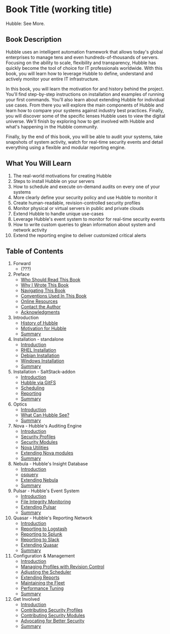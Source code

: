 # Book Title (working title)
Hubble: See More.

## Book Description 
Hubble uses an intelligent automation framework that allows today's  global
enterprises to manage tens and even hundreds-of-thousands of servers. Focusing
on the ability to scale, flexibility and transparency, Hubble has quickly
become the tool of choice for IT professionals worldwide. With this book, you
will learn how to leverage Hubble to define, understand and actively monitor
your entire IT infrastructure.

In this book, you will learn the motivation for and history behind the project.
You'll find step-by-step instructions on installation and examples of running
your first commands. You'll also learn about extending Hubble for individual
use cases. From there you will explore the main components of Hubble and learn
how to compare your systems against industry best practices. Finally, you will
discover some of the specific lenses Hubble uses to view the digital universe.
We'll finish by exploring how to get involved with Hubble and what's happening
in the Hubble community.

Finally, by the end of this book, you will be able to audit your systems, take
snapshots of system activity, watch for real-time security events and detail
everything using a flexible and modular reporting engine.

## What You Will Learn
1. The real-world motivations for creating Hubble
1. Steps to install Hubble on your servers
1. How to schedule and execute on-demand audits on every one of your systems
1. More clearly define your security policy and use Hubble to monitor it
1. Create human-readable, revision-controlled security profiles
1. Monitor physical or virtual servers in public and private clouds
1. Extend Hubble to handle unique use-cases
1. Leverage Hubble's event system to monitor for real-time security events
1. How to write custom queries to glean information about system and network activity
1. Extend the reporting engine to deliver customized critical alerts

## Table of Contents
1. Forward
   - (???)
1. Preface
   - [Who Should Read This Book](chapters/01-Preface/a-who-should-read-this-book.md)
   - [Why I Wrote This Book](chapters/01-Preface/b-why-i-wrote-this-book.md)
   - [Navigating This Book](chapters/01-Preface/c-navigating-this-book.md)
   - [Conventions Used In This Book](chapters/01-Preface/d-conventions-used.md)
   - [Online Resources](chapters/01-Preface/e-online-resources.md)
   - [Contact the Author](chapters/01-Preface/f-contact-the-author.md)
   - [Acknowledgments](chapters/01-Preface/g-acknowledgements.md)
1. Introduction
   - [History of Hubble](chapters/02-Introduction/a-history-of-hubblestack.md)
   - [Motivation for Hubble](chapters/02-Introduction/b-motivation-for-hubblestack.md)
   - [Summary](chapters/02-Irtroduction/z-summary.md)
1. Installation - standalone
   - [Introduction](chapters/03-Installation/a-introduction.md)
   - [RHEL Installation](chapters/03-Installation/a-rhel.md)
   - [Debian Installation](chapters/03-Installation/a-debian.md)
   - [Windows Installation](chapters/03-Installation/d-windows.md)
   - [Summary](chapters/03-Installation/z-summary.md)
1. Installation - SaltStack-addon
   - [Introduction](chapters/04-SaltStack-addon/a-introduction.md)
   - [Hubble via GitFS](chapters/04-SaltStack-addon/b-installation.md)
   - [Scheduling](chapters/04-SaltStack-addon/c-scheduling.md)
   - [Reporting](chapters/04-SaltStack-addon/d-reporting.md)
   - [Summary](chapters/04-SaltStack-addon/z-summary.md)
1. Optics
   - [Introduction](chapters/05-Optics/a-introduction.md)
   - [What Can Hubble See?](chapters/05-Optics/b-overview.md)
   - [Summary](chapters/05-Optics/z-summary.md)
1. Nova - Hubble's Auditing Engine
   - [Introduction](chapters/06-Nova/a-introduction.md)
   - [Security Profiles](chapters/06-Nova/b-profiles.md)
   - [Security Modules](chapters/06-Nova/c-modules.md)
   - [Nova Utilities](chapters/06-Nova/d-utilities.md)
   - [Extending Nova modules](chapters/06-Nova/e-extending.md)
   - [Summary](chapters/06-Nova/z-summary.md)
1. Nebula - Hubble's Insight Database
   - [Introduction](chapters/07-Nebula/a-introduction.md)
   - [osquery](chapters/07-Nebula/b-osquery.md)
   - [Extending Nebula](chapters/07-Nebula/extending.md)
   - [Summary](chapters/07-Nebula/z-summary.md)
1. Pulsar - Hubble's Event System
   - [Introduction](chapters/08-Pulsar/a-introduction.md)
   - [File Integrity Monitoring](chapters/08-Pulsar/fim.md)
   - [Extending Pulsar](chapters/08-Pulsar/extending.md)
   - [Summary](chapters/08-Pulsar/z-summary.md)
1. Quasar - Hubble's Reporting Network
   - [Introduction](chapters/09-Quasar/a-introduction.md)
   - [Reporting to Logstash](chapters/09-Quasar/b-logstash.md)
   - [Reporting to Splunk](chapters/09-Quasar/c-splunk.md)
   - [Reporting to Slack](chapters/09-Quasar/d-slack.md)
   - [Extending Quasar](chapters/09-Quasar/e-extending.md)
   - [Summary](chapters/09-Quasar/z-summary.md)
1. Configuration & Management
   - [Introduction](chapters/10-Management/a-introduction.md)
   - [Managing Profiles with Revision Control](chapters/10-Management/b-managing-files-with-revision-control.md)
   - [Adjusting the Scheduler](chapters/10-Management/c-adjusting-the-schedule.md)
   - [Extending Reports](chapters/10-Management/d-extending-reports.md)
   - [Maintaining the Fleet](chapters/10-Management/e-maintaining-the-fleet.md)
   - [Performance Tuning](chapters/10-Management/f-performance.md)
   - [Summary](chapters/10-Management/z-summary.md)
1. Get Involved
   - [Introduction](chapters/11-Get-Involved/a-introduction.md)
   - [Contributing Security Profiles](chapters/11-Get-Involved/b-contributing-security-profiles.md)
   - [Contributing Security Modules](chapters/11-Get-Involved/c-contributing-security-modules.md)
   - [Advocating for Better Security](chapters/11-Get-Involved/d-advocating-for-better-security.md)
   - [Summary](chapters/11-Get-Involved/z-summary.md)
